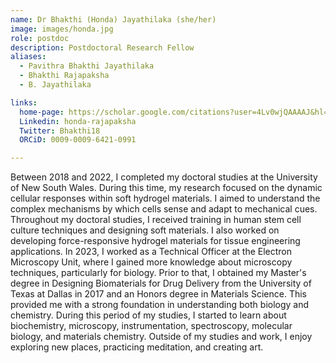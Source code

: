 ```yaml
---
name: Dr Bhakthi (Honda) Jayathilaka (she/her)
image: images/honda.jpg
role: postdoc
description: Postdoctoral Research Fellow
aliases:
  - Pavithra Bhakthi Jayathilaka
  - Bhakthi Rajapaksha
  - B. Jayathilaka

links:
  home-page: https://scholar.google.com/citations?user=4Lv0wjQAAAAJ&hl=en
  Linkedin: honda-rajapaksha
  Twitter: Bhakthi18
  ORCiD: 0009-0009-6421-0991

---
```


Between 2018 and 2022, I completed my doctoral studies at the University of New South Wales. During this time, my research focused on the dynamic cellular responses within soft hydrogel materials. I aimed to understand the complex mechanisms by which cells sense and adapt to mechanical cues. Throughout my doctoral studies, I received training in human stem cell culture techniques and designing soft materials. I also worked on developing force-responsive hydrogel materials for tissue engineering applications.
In 2023, I worked as a Technical Officer at the Electron Microscopy Unit, where I gained more knowledge about microscopy techniques, particularly for biology.
Prior to that, I obtained my Master's degree in Designing Biomaterials for Drug Delivery from the University of Texas at Dallas in 2017 and an Honors degree in Materials Science. This provided me with a strong foundation in understanding both biology and chemistry. During this period of my studies, I started to learn about biochemistry, microscopy, instrumentation, spectroscopy, molecular biology, and materials chemistry.
Outside of my studies and work, I enjoy exploring new places, practicing meditation, and creating art.
